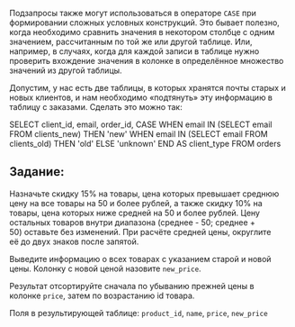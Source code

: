 Подзапросы также могут использоваться в операторе `CASE` при формировании сложных условных конструкций. Это бывает полезно, когда необходимо сравнить значения в некотором столбце с одним значением, рассчитанным по той же или другой таблице. Или, например, в случаях, когда для каждой записи в таблице нужно проверить вхождение значения в колонке в определённое множество значений из другой таблицы.

Допустим, у нас есть две таблицы, в которых хранятся почты старых и новых клиентов, и нам необходимо «подтянуть» эту информацию в таблицу c заказами. Сделать это можно так:

SELECT client_id, email, order_id,
    CASE 
    WHEN email IN (SELECT email FROM clients_new)
    THEN 'new'
    WHEN email IN (SELECT email FROM clients_old)
    THEN 'old'
    ELSE 'unknown'
    END AS client_type
FROM orders

## **Задание:**

Назначьте скидку 15% на товары, цена которых превышает среднюю цену на все товары на 50 и более рублей, а также скидку 10% на товары, цена которых ниже средней на 50 и более рублей. Цену остальных товаров внутри диапазона (среднее - 50; среднее + 50) оставьте без изменений. При расчёте средней цены, округлите её до двух знаков после запятой.

Выведите информацию о всех товарах с указанием старой и новой цены. Колонку с новой ценой назовите `new_price`.

Результат отсортируйте сначала по убыванию прежней цены в колонке `price`, затем по возрастанию id товара.

Поля в результирующей таблице: `product_id`, `name`, `price`, `new_price`